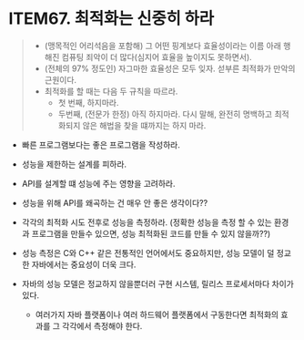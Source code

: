 # ITEM67. 최적화는 신중히 하라

> - (맹목적인 어리석음을 포함해) 그 어떤 핑계보다 효율성이라는 이름 아래 행해진 컴퓨팅 죄악이 더 많다(심지어 효율을 높이지도 못하면서).
> - (전체의 97% 정도인) 자그마한 효율성은 모두 잊자. 섣부른 최적화가 만악의 근원이다.
> - 최적화를 할 때는 다음 두 규칙을 따르라.
>   - 첫 번째, 하지마라.
>   - 두번째, (전문가 한정) 아직 하지마라. 다시 말해, 완전히 명백하고 최적화되지 않은 해법을 찾을 떄까지는 하지 마라.
   
- 빠른 프로그램보다는 좋은 프로그램을 작성하라.
- 성능을 제한하는 설계를 피하라.
- API를 설계할 떄 성능에 주는 영향을 고려하라.
- 성능을 위해 API를 왜곡하는 건 매우 안 좋은 생각이다??
- 각각의 최적화 시도 전후로 성능을 측정하라. (정확한 성능을 측정 할 수 있는 환경과 프로그램을 만들수 있으면, 성능 최적화된 코드를 만들 수 있지 않을까??)

- 성능 측정은 C와 C++ 같은 전통적인 언어에서도 중요하지만, 성능 모델이 덜 정교한 자바에서는 중요성이 더욱 크다.
- 자바의 성능 모델은 정교하지 않을뿐더러 구현 시스템, 릴리스 프로세서마다 차이가 있다.
    - 여러가지 자바 플랫폼이나 여러 하드웨어 플랫폼에서 구동한다면 최적화의 효과를 그 각각에서 측정해야 한다.